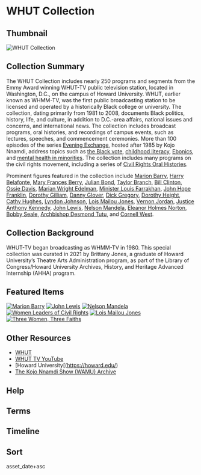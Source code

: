# WHUT Collection

## Thumbnail

![WHUT Collection](https://s3.amazonaws.com/americanarchive.org/special-collections/WHUT_collection.jpg "WHUT Collection")

## Collection Summary

The WHUT Collection includes nearly 250 programs and segments from the Emmy Award winning WHUT-TV public television station, located in Washington, D.C., on the campus of Howard University. WHUT, earlier known as WHMM-TV, was the first public broadcasting station to be licensed and operated by a historically Black college or university. The collection, dating primarily from 1981 to 2008, documents Black politics, history, life, and culture, in addition to D.C.-area affairs, national issues and concerns, and international news. The collection includes broadcast programs, oral histories, and recordings of campus events, such as lectures, speeches, and commencement ceremonies. More than 100 episodes of the series [Evening Exchange](https://americanarchive.org/catalog?f%5Bseries_titles%5D%5B%5D=Evening+Exchange&per_page=100&sort=asset_date+asc&f%5baccess_types%5d%5b%5d=online), hosted after 1985 by Kojo Nnamdi, address topics such as [the Black vote](https://americanarchive.org/catalog/cpb-aacip-293-21tdz2qh), [childhood literacy](https://americanarchive.org/catalog/cpb-aacip-293-375tb6ts), [Ebonics](https://americanarchive.org/catalog/cpb-aacip-293-27zkh42c), and [mental health in minorities](https://americanarchive.org/catalog/cpb-aacip_293-h707w67k8j). The collection includes many programs on the civil rights movement, including a series of [Civil Rights Oral Histories](https://americanarchive.org/catalog?utf8=%E2%9C%93&f%5Bcontributing_organizations%5D%5B%5D=WHUT+%28DC%29&f%5Baccess_types%5D%5B%5D=online&q=%2Btitles%3A%22civil+rights+oral+histories%22). 

Prominent figures featured in the collection include [Marion Barry](https://americanarchive.org/catalog?utf8=%E2%9C%93&f%5Bcontributing_organizations%5D%5B%5D=WHUT+%28DC%29&f%5Baccess_types%5D%5B%5D=online&q=%2Btitles%3A%22marion+barry%22), [Harry Belafonte](https://americanarchive.org/catalog?q=%22harry+belafonte+master+class%22&utf8=%E2%9C%93&f%5baccess_types%5d%5b%5d=online), [Mary Frances Berry](https://americanarchive.org/catalog/cpb-aacip-293-k93125qs3c), [Julian Bond](https://americanarchive.org/catalog?utf8=%E2%9C%93&f%5Bcontributing_organizations%5D%5B%5D=WHUT+%28DC%29&f%5Baccess_types%5D%5B%5D=online&q=%2Btitles%3A%22julian+bond%22), [Taylor Branch](https://americanarchive.org/catalog/cpb-aacip_293-sn00z71g7n), [Bill Clinton](https://americanarchive.org/catalog?utf8=%E2%9C%93&f%5Bcontributing_organizations%5D%5B%5D=WHUT+%28DC%29&f%5Baccess_types%5D%5B%5D=online&q=%2Btitles%3A%22bill+clinton%22), [Ossie Davis](https://americanarchive.org/catalog?utf8=%E2%9C%93&f%5Bcontributing_organizations%5D%5B%5D=WHUT+%28DC%29&f%5Baccess_types%5D%5B%5D=online&q=%2Btitles%3A%22ossie+davis%22), [Marian Wright Edelman](https://americanarchive.org/catalog/cpb-aacip-293-gx44q7r45b), [Minister Louis Farrakhan](https://americanarchive.org/catalog?utf8=%E2%9C%93&f%5Bcontributing_organizations%5D%5B%5D=WHUT+%28DC%29&f%5Baccess_types%5D%5B%5D=online&q=%2Btitles%3A%22farrakhan%22), [John Hope Franklin](https://americanarchive.org/catalog?utf8=%E2%9C%93&f%5Bcontributing_organizations%5D%5B%5D=WHUT+%28DC%29&f%5Baccess_types%5D%5B%5D=online&q=%2Btitles%3A%22john+hope+franklin%22), [Dorothy Gilliam](https://americanarchive.org/catalog/cpb-aacip-293-wp9t14v61h), [Danny Glover](https://americanarchive.org/catalog/cpb-aacip-293-4746q1sr37), [Dick Gregory](https://americanarchive.org/catalog/cpb-aacip-293-1j97659n80), [Dorothy Height](https://americanarchive.org/catalog?utf8=%E2%9C%93&f%5Bcontributing_organizations%5D%5B%5D=WHUT+%28DC%29&f%5Baccess_types%5D%5B%5D=online&q=%2Btitles%3A%22dorothy+height%22), [Cathy Hughes](https://americanarchive.org/catalog/cpb-aacip-293-6341p02r), [Lyndon Johnson](https://americanarchive.org/catalog/cpb-aacip-293-st7dr2ps62), [Lois Mailou Jones](https://americanarchive.org/catalog/cpb-aacip-293-t727941d1q), [Vernon Jordan](https://americanarchive.org/catalog?utf8=%E2%9C%93&f%5Bcontributing_organizations%5D%5B%5D=WHUT+%28DC%29&f%5Baccess_types%5D%5B%5D=online&q=%2Btitles%3A%22vernon+jordan%22), [Justice Anthony Kennedy](https://americanarchive.org/catalog/cpb-aacip_293-02q574fr), [John Lewis](https://americanarchive.org/catalog?utf8=%E2%9C%93&f%5Bcontributing_organizations%5D%5B%5D=WHUT+%28DC%29&f%5Baccess_types%5D%5B%5D=online&q=%2Btitles%3A%22john+lewis%22), [Nelson Mandela](https://americanarchive.org/catalog?utf8=%E2%9C%93&f%5Bcontributing_organizations%5D%5B%5D=WHUT+%28DC%29&f%5Baccess_types%5D%5B%5D=online&q=%2Btitles%3A%22nelson+mandela%22), [Eleanor Holmes Norton](https://americanarchive.org/catalog?utf8=%E2%9C%93&f%5Bcontributing_organizations%5D%5B%5D=WHUT+%28DC%29&f%5Baccess_types%5D%5B%5D=online&q=%2Btitles%3A%22eleanor+holmes+norton%22), [Bobby Seale](https://americanarchive.org/catalog/cpb-aacip-293-n58cf9jn81), [Archbishop Desmond Tutu](https://americanarchive.org/catalog/cpb-aacip_293-784j16wd), and [Cornell West](https://americanarchive.org/catalog?utf8=%E2%9C%93&f%5Bcontributing_organizations%5D%5B%5D=WHUT+%28DC%29&f%5Baccess_types%5D%5B%5D=online&q=%2Btitles%3A%22cornell+west%22).  

## Collection Background

WHUT-TV began broadcasting as WHMM-TV in 1980. This special collection was curated in 2021 by Brittany Jones, a graduate of Howard University’s Theatre Arts Administration program, as part of the Library of Congress/Howard University Archives, History, and Heritage Advanced Internship (AHHA) program.

## Featured Items

[![Marion Barry](https://s3.amazonaws.com/americanarchive.org/special-collections/wrvr_logo_forspeccoll.jpg)](/catalog/cpb-aacip_293-m32n58d030)
[![John Lewis](https://s3.amazonaws.com/americanarchive.org/special-collections/wrvr_logo_forspeccoll.jpg)](/catalog/cpb-aacip-293-6h4cn6z77j)
[![Nelson Mandela](https://s3.amazonaws.com/americanarchive.org/special-collections/wrvr_logo_forspeccoll.jpg)](/catalog/cpb-aacip_293-03qv9st3)
[![Women Leaders of Civil Rights](https://s3.amazonaws.com/americanarchive.org/special-collections/wrvr_logo_forspeccoll.jpg)](/catalog/cpb-aacip-293-4j09w0965b)
[![Lois Mailou Jones](https://s3.amazonaws.com/americanarchive.org/special-collections/wrvr_logo_forspeccoll.jpg)](/catalog/cpb-aacip-293-t727941d1q)
[![Three Women, Three Faiths](https://s3.amazonaws.com/americanarchive.org/special-collections/wrvr_logo_forspeccoll.jpg)](/catalog/cpb-aacip_293-13905rmd)

## Other Resources

- [WHUT](https://www.whut.org/)
- [WHUT TV YouTube](https://www.youtube.com/c/WHUTTV?app=desktop)
- [Howard University[(https://howard.edu/)
- [The Kojo Nnamdi Show (WAMU) Archive](https://thekojonnamdishow.org/shows) 

## Help

## Terms 

## Timeline

## Sort

asset_date+asc

